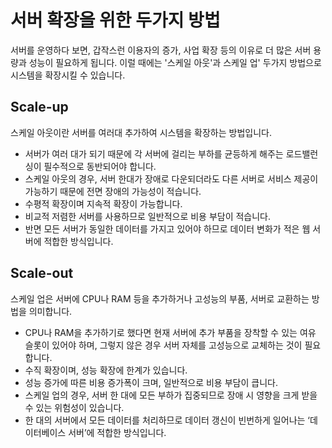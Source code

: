 # 서버 확장을 위한 두가지 방법
서버를 운영하다 보면, 갑작스런 이용자의 증가, 사업 확장 등의 이유로 더 많은 서버 용량과 성능이 필요하게 됩니다. 이럴 때에는 '스케일 아웃'과 스케일 업' 두가지 방법으로 시스템을 확장시킬 수 있습니다.

## Scale-up
스케일 아웃이란 서버를 여러대 추가하여 시스템을 확장하는 방법입니다. 
- 서버가 여러 대가 되기 때문에 각 서버에 걸리는 부하를 균등하게 해주는 로드밸런싱이 필수적으로 동반되어야 합니다. 
- 스케일 아웃의 경우, 서버 한대가 장애로 다운되더라도 다른 서버로 서비스 제공이 가능하기 때문에 전면 장애의 가능성이 적습니다.
- 수평적 확장이며 지속적 확장이 가능합니다.
- 비교적 저렴한 서버를 사용하므로 일반적으로 비용 부담이 적습니다.
- 반면 모든 서버가 동일한 데이터를 가지고 있어야 하므로 데이터 변화가 적은 웹 서버에 적합한 방식입니다.

## Scale-out

스케일 업은 서버에 CPU나 RAM 등을 추가하거나 고성능의 부품, 서버로 교환하는 방법을 의미합니다. 
- CPU나 RAM을 추가하기로 했다면 현재 서버에 추가 부품을 장착할 수 있는 여유 슬롯이 있어야 하며, 그렇지 않은 경우 서버 자체를 고성능으로 교체하는 것이 필요합니다. 
- 수직 확장이며, 성능 확장에 한계가 있습니다.
- 성능 증가에 따른 비용 증가폭이 크며, 일반적으로 비용 부담이 큽니다.
- 스케일 업의 경우, 서버 한 대에 모든 부하가 집중되므로 장애 시 영향을 크게 받을 수 있는 위험성이 있습니다. 
- 한 대의 서버에서 모든 데이터를 처리하므로 데이터 갱신이 빈번하게 일어나는 ‘데이터베이스 서버’에 적합한 방식입니다.